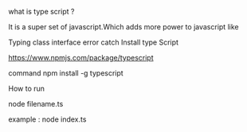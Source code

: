 what is type script ?

It is a super set of javascript.Which adds more power to javascript like

Typing
class
interface
error catch
Install type Script


https://www.npmjs.com/package/typescript

command
npm install -g typescript

How to run 

 node filename.ts

 example :  node index.ts

